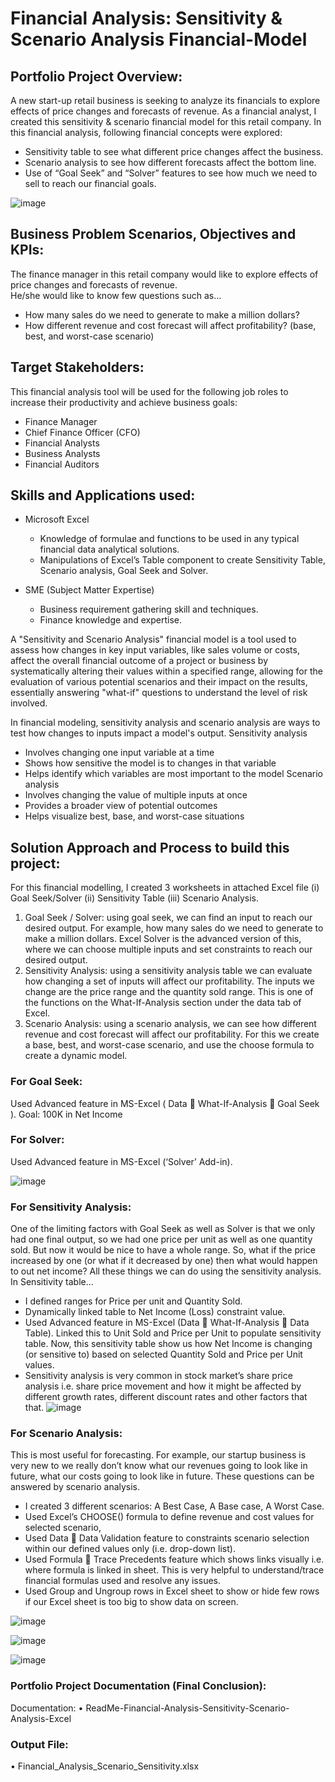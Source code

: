# Financial Analysis: Sensitivity & Scenario Analysis Financial-Model
## Portfolio Project Overview:
A new start-up retail business is seeking to analyze its financials to explore effects of price changes and forecasts of revenue. As a financial analyst, I created this sensitivity & scenario financial model for this retail company. 
In this financial analysis, following financial concepts were explored:
* Sensitivity table to see what different price changes affect the business.
* Scenario analysis to see how different forecasts affect the bottom line.
* Use of “Goal Seek” and “Solver” features to see how much we need to sell to reach our financial goals.

![image](https://github.com/user-attachments/assets/915416ea-01fc-46cd-9d75-99dbf9d84236)


## Business Problem Scenarios, Objectives and KPIs:
The finance manager in this retail company would like to explore effects of price changes and forecasts of revenue.  
He/she would like to know few questions such as…
* How many sales do we need to generate to make a million dollars?
* How different revenue and cost forecast will affect profitability? (base, best, and worst-case scenario)

## Target Stakeholders:
This financial analysis tool will be used for the following job roles to increase their productivity and achieve business goals:
* Finance Manager
* Chief Finance Officer (CFO)
* Financial Analysts
* Business Analysts
* Financial Auditors

## Skills and Applications used: 
* Microsoft Excel 
  * Knowledge of formulae and functions to be used in any typical financial data analytical solutions.
  * Manipulations of Excel’s Table component to create Sensitivity Table, Scenario analysis, Goal Seek and Solver. 

* SME (Subject Matter Expertise)
  * Business requirement gathering skill and techniques.
  * Finance knowledge and expertise.

A "Sensitivity and Scenario Analysis" financial model is a tool used to assess how changes in key input variables, like sales volume or costs, affect the overall financial outcome of a project or business by systematically altering their values within a specified range, allowing for the evaluation of various potential scenarios and their impact on the results, essentially answering "what-if" questions to understand the level of risk involved. 

In financial modeling, sensitivity analysis and scenario analysis are ways to test how changes to inputs impact a model's output. 
Sensitivity analysis 
* Involves changing one input variable at a time
* Shows how sensitive the model is to changes in that variable
* Helps identify which variables are most important to the model
Scenario analysis 
* Involves changing the value of multiple inputs at once
* Provides a broader view of potential outcomes
* Helps visualize best, base, and worst-case situations

## Solution Approach and Process to build this project:
For this financial modelling, I created 3 worksheets in attached Excel file (i) Goal Seek/Solver (ii) Sensitivity Table (iii) Scenario Analysis. 

1.	Goal Seek / Solver: using goal seek, we can find an input to reach our desired output. For example, how many sales do we need to generate to make a million dollars. Excel Solver is the advanced version of this, where we can choose multiple inputs and set constraints to reach our desired output. 
2.	Sensitivity Analysis: using a sensitivity analysis table we can evaluate how changing a set of inputs will affect our profitability. The inputs we change are the price range and the quantity sold range. This is one of the functions on the What-If-Analysis section under the data tab of Excel. 
3.	Scenario Analysis: using a scenario analysis, we can see how different revenue and cost forecast will affect our profitability. For this we create a base, best, and worst-case scenario, and use the choose formula to create a dynamic model.

### For Goal Seek: 
Used Advanced feature in MS-Excel ( Data  What-If-Analysis  Goal Seek ). Goal: 100K in Net Income

### For Solver: 
Used Advanced feature in MS-Excel  (‘Solver’ Add-in).

![image](https://github.com/user-attachments/assets/40aa615e-3650-4638-8ac6-cca42cc135b3)



### For Sensitivity Analysis:
One of the limiting factors with Goal Seek as well as Solver is that we only had one final output, so we had one price per unit as well as one quantity sold. But now it would be nice to have a whole range. So, what if the price increased by one (or what if it decreased by one) then what would happen to out net income?
All these things we can do using the sensitivity analysis. 
In Sensitivity table… 
* I defined ranges for Price per unit and Quantity Sold. 
* Dynamically linked table to Net Income (Loss) constraint value.
* Used Advanced feature in MS-Excel (Data  What-If-Analysis  Data Table). Linked this to Unit Sold and Price per Unit to populate sensitivity table. Now, this sensitivity table show us how Net Income is changing (or sensitive to) based on selected Quantity Sold and Price per Unit values.
* Sensitivity analysis is very common in stock market’s share price analysis i.e. share price movement and how it might be affected by different growth rates, different discount rates and other factors that that.
![image](https://github.com/user-attachments/assets/790b7517-2e36-460d-a12f-db1c73f37c74)


### For Scenario Analysis:
This is most useful for forecasting. For example, our startup business is very new to we really don’t know what our revenues going to look like in future, what our costs going to look like in future. These questions can be answered by scenario analysis.
* I created 3 different scenarios: A Best Case, A Base case, A Worst Case.
* Used Excel’s CHOOSE() formula to define revenue and cost values for selected scenario,
* Used Data  Data Validation feature to constraints scenario selection within our defined values only (i.e. drop-down list).
* Used Formula  Trace Precedents feature which shows links visually i.e. where formula is linked in sheet. This is very helpful to understand/trace financial formulas used and resolve any issues.
* Used Group and Ungroup rows in Excel sheet to show or hide few rows if our Excel sheet is too big to show data on screen.

![image](https://github.com/user-attachments/assets/6f551d5a-538e-42b2-b160-fafb5540d366)


![image](https://github.com/user-attachments/assets/680060d3-342f-4cef-9cf3-caf86baa09e6)


![image](https://github.com/user-attachments/assets/65368450-732b-42c9-a0b8-c9ddef351c87)



### Portfolio Project Documentation (Final Conclusion):
Documentation: 
•	ReadMe-Financial-Analysis-Sensitivity-Scenario-Analysis-Excel

### Output File:
•	Financial_Analysis_Scenario_Sensitivity.xlsx








